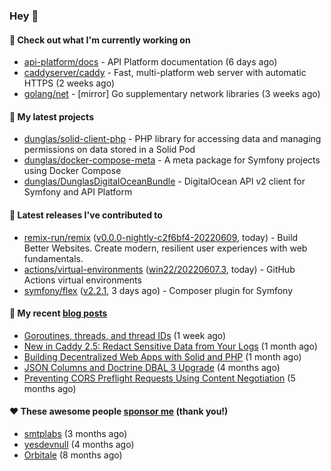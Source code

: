 ### Hey 👋

#### 👷 Check out what I'm currently working on

- [api-platform/docs](https://github.com/api-platform/docs) - API Platform documentation (6 days ago)
- [caddyserver/caddy](https://github.com/caddyserver/caddy) - Fast, multi-platform web server with automatic HTTPS (2 weeks ago)
- [golang/net](https://github.com/golang/net) - [mirror] Go supplementary network libraries (3 weeks ago)

#### 🌱 My latest projects

- [dunglas/solid-client-php](https://github.com/dunglas/solid-client-php) - PHP library for accessing data and managing permissions on data stored in a Solid Pod
- [dunglas/docker-compose-meta](https://github.com/dunglas/docker-compose-meta) - A meta package for Symfony projects using Docker Compose
- [dunglas/DunglasDigitalOceanBundle](https://github.com/dunglas/DunglasDigitalOceanBundle) - DigitalOcean API v2 client for Symfony and API Platform

#### 🔭 Latest releases I've contributed to

- [remix-run/remix](https://github.com/remix-run/remix) ([v0.0.0-nightly-c2f6bf4-20220609](https://github.com/remix-run/remix/releases/tag/v0.0.0-nightly-c2f6bf4-20220609), today) - Build Better Websites. Create modern, resilient user experiences with web fundamentals.
- [actions/virtual-environments](https://github.com/actions/virtual-environments) ([win22/20220607.3](https://github.com/actions/virtual-environments/releases/tag/win22%2F20220607.3), today) - GitHub Actions virtual environments
- [symfony/flex](https://github.com/symfony/flex) ([v2.2.1](https://github.com/symfony/flex/releases/tag/v2.2.1), 3 days ago) - Composer plugin for Symfony

#### 📜 My recent [blog posts](https://dunglas.fr)

- [Goroutines, threads, and thread IDs](https://dunglas.fr/2022/05/goroutines-threads-and-thread-ids/) (1 week ago)
- [New in Caddy 2.5: Redact Sensitive Data from Your Logs](https://dunglas.fr/2022/04/caddy-logging-security-improvements/) (1 month ago)
- [Building Decentralized Web Apps with Solid and PHP](https://dunglas.fr/2022/04/building-decentralized-web-apps-with-solid-and-php/) (1 month ago)
- [JSON Columns and Doctrine DBAL 3 Upgrade](https://dunglas.fr/2022/01/json-columns-and-doctrine-dbal-3-upgrade/) (4 months ago)
- [Preventing CORS Preflight Requests Using Content Negotiation](https://dunglas.fr/2022/01/preventing-cors-preflight-requests-using-content-negotiation/) (5 months ago)

#### ❤️ These awesome people [sponsor me](https://github.com/sponsors/dunglas) (thank you!)

- [smtplabs](https://github.com/smtplabs) (3 months ago)
- [yesdevnull](https://github.com/yesdevnull) (4 months ago)
- [Orbitale](https://github.com/Orbitale) (8 months ago)
